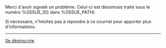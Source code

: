 Merci d'avoir signalé un problème. Celui-ci est désomrais traité sous le numéro %{ISSUE_ID} dans %{ISSUE_PATH}

Si nécessaire, n'hésitez pas à répondre à ce courriel pour apporter plus d'informations.

---
[Se désinscrire](%{UNSUBSCRIBE_URL})
